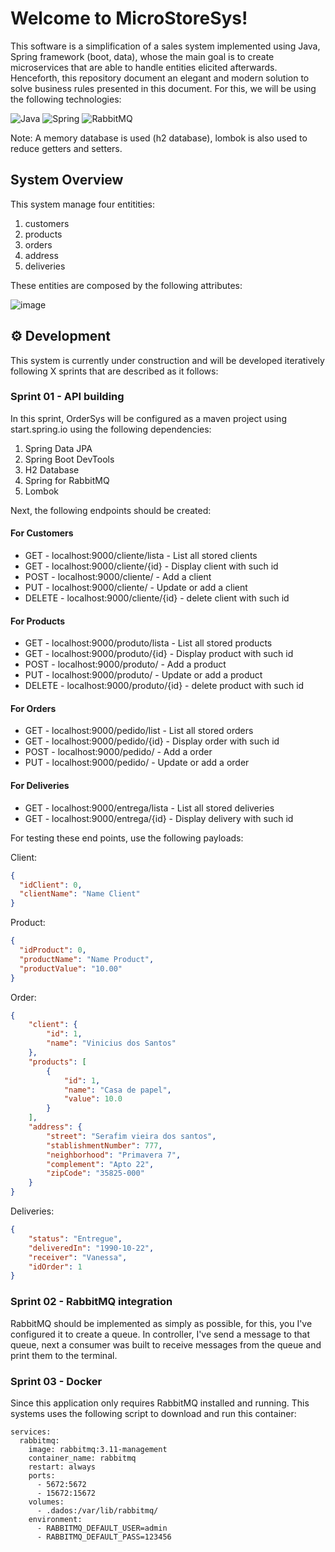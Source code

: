 # Welcome to MicroStoreSys! 

This software is a simplification of a sales system implemented using Java, Spring framework (boot, data), whose the main goal is to create microservices that are able to handle entities elicited afterwards. Henceforth, this repository document an elegant and modern solution to solve business rules presented in this document. For this, we will be using the following technologies:

![Java](https://img.shields.io/badge/Java-ED8B00?style=for-the-badge&logo=java&logoColor=white)
![Spring](https://img.shields.io/badge/Spring-6DB33F?style=for-the-badge&logo=spring&logoColor=white)
![RabbitMQ](https://img.shields.io/badge/rabbitmq-%23FF6600.svg?&style=for-the-badge&logo=rabbitmq&logoColor=white)


Note: A memory database is used (h2 database), lombok is also used to reduce getters and setters. 


## System Overview

This system manage four entitities: 

1. customers
2. products
3. orders
4. address
5. deliveries

These entities are composed by the following attributes:

![image](https://user-images.githubusercontent.com/13739735/197055067-3f5a8b74-067d-409a-b9d4-a91718efe721.png)


## ⚙️ Development

This system is currently under construction and will be developed iteratively following X sprints that are described as it follows:

### Sprint 01 - API building

In this sprint, OrderSys will be configured as a maven project using start.spring.io using the following dependencies:

1. Spring Data JPA
2. Spring Boot DevTools
3. H2 Database
4. Spring for RabbitMQ
5. Lombok

Next, the following endpoints should be created:

#### For Customers
- GET - localhost:9000/cliente/lista - List all stored clients
- GET - localhost:9000/cliente/{id} - Display client with such id
- POST - localhost:9000/cliente/ - Add a client
- PUT - localhost:9000/cliente/ - Update or add a client
- DELETE - localhost:9000/cliente/{id} - delete client with such id

#### For Products
- GET - localhost:9000/produto/lista - List all stored products
- GET - localhost:9000/produto/{id} - Display product with such id
- POST - localhost:9000/produto/ - Add a product
- PUT - localhost:9000/produto/ - Update or add a product
- DELETE - localhost:9000/produto/{id} - delete product with such id

#### For Orders
- GET - localhost:9000/pedido/list - List all stored orders
- GET - localhost:9000/pedido/{id} - Display order with such id
- POST - localhost:9000/pedido/ - Add a order
- PUT - localhost:9000/pedido/ - Update or add a order

#### For Deliveries
- GET - localhost:9000/entrega/lista - List all stored deliveries
- GET - localhost:9000/entrega/{id} - Display delivery with such id


For testing these end points, use the following payloads:

Client: 
```json
{
  "idClient": 0,
  "clientName": "Name Client"
}
```


Product: 
```json
{
  "idProduct": 0,
  "productName": "Name Product",
  "productValue": "10.00"
}
```

Order: 
```json
{
    "client": {
        "id": 1,
        "name": "Vinicius dos Santos"
    },
    "products": [
        {
            "id": 1,
            "name": "Casa de papel",
            "value": 10.0
        }
    ],
    "address": {
        "street": "Serafim vieira dos santos",
        "stablishmentNumber": 777,
        "neighborhood": "Primavera 7",
        "complement": "Apto 22",
        "zipCode": "35825-000"
    }
}
```

Deliveries: 
```json
{
    "status": "Entregue",
    "deliveredIn": "1990-10-22",
    "receiver": "Vanessa",
    "idOrder": 1
}
```

### Sprint 02 - RabbitMQ integration

RabbitMQ should be implemented as simply as possible, for this, you I've configured it to create a queue. In controller, I've send a message to that queue, next a consumer was built to receive messages from the queue and print them to the terminal.


### Sprint 03 - Docker

Since this application only requires RabbitMQ installed and running. This systems uses the following script to download and run this container:

```
services:
  rabbitmq:
    image: rabbitmq:3.11-management
    container_name: rabbitmq
    restart: always
    ports:
      - 5672:5672
      - 15672:15672
    volumes: 
      - .dados:/var/lib/rabbitmq/
    environment: 
      - RABBITMQ_DEFAULT_USER=admin
      - RABBITMQ_DEFAULT_PASS=123456
```
